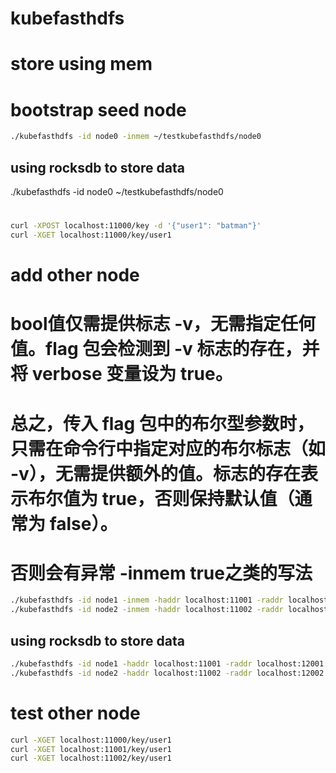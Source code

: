 # kubefasthdfs

# store using mem
# bootstrap seed node
```bash
./kubefasthdfs -id node0 -inmem ~/testkubefasthdfs/node0
```

## using rocksdb to store data
./kubefasthdfs -id node0 ~/testkubefasthdfs/node0

#
```bash
curl -XPOST localhost:11000/key -d '{"user1": "batman"}'
curl -XGET localhost:11000/key/user1
```

# add other node
# bool值仅需提供标志 -v，无需指定任何值。flag 包会检测到 -v 标志的存在，并将 verbose 变量设为 true。
# 总之，传入 flag 包中的布尔型参数时，只需在命令行中指定对应的布尔标志（如 -v），无需提供额外的值。标志的存在表示布尔值为 true，否则保持默认值（通常为 false）。
# 否则会有异常 -inmem true之类的写法
```bash
./kubefasthdfs -id node1 -inmem -haddr localhost:11001 -raddr localhost:12001 -join localhost:11000 ~/testkubefasthdfs/node1
./kubefasthdfs -id node2 -inmem -haddr localhost:11002 -raddr localhost:12002 -join localhost:11000 ~/testkubefasthdfs/node2
```

## using rocksdb to store data
```bash
./kubefasthdfs -id node1 -haddr localhost:11001 -raddr localhost:12001 -join localhost:11000 ~/testkubefasthdfs/node1
./kubefasthdfs -id node2 -haddr localhost:11002 -raddr localhost:12002 -join localhost:11000 ~/testkubefasthdfs/node2
```

# test other node
```bash
curl -XGET localhost:11000/key/user1
curl -XGET localhost:11001/key/user1
curl -XGET localhost:11002/key/user1
```